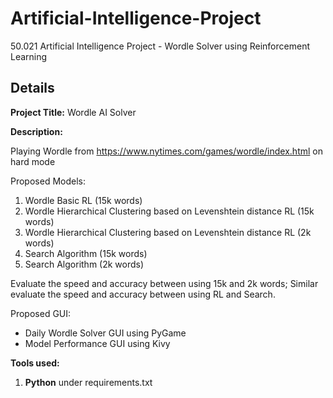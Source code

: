 # Artificial-Intelligence-Project
50.021 Artificial Intelligence Project - Wordle Solver using Reinforcement Learning

## Details
**Project Title:** Wordle AI Solver 

**Description:**

Playing Wordle from https://www.nytimes.com/games/wordle/index.html on hard mode

Proposed Models:

1. Wordle Basic RL (15k words)
2. Wordle Hierarchical Clustering based on Levenshtein distance RL (15k words)
3. Wordle Hierarchical Clustering based on Levenshtein distance RL (2k words)
4. Search Algorithm (15k words)
5. Search Algorithm (2k words)

Evaluate the speed and accuracy between using 15k and 2k words;
Similar evaluate the speed and accuracy between using RL and Search.

Proposed GUI:

- Daily Wordle Solver GUI using PyGame
- Model Performance GUI using Kivy

**Tools used:**
1. **Python** under requirements.txt
